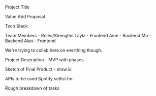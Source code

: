 Project Title

Value Add Proposal

Tech Stack

Team Members - Roles/Strengths
Layla - Frontend
Aine - Backend
Mo - Backend
Alan - Frontend

We're trying to collab here on everthing though.

Project Description - MVP with phases



Sketch of Final Product - draw.io

APIs to be used
Spotify
setlist.fm

Rough breakdown of tasks


